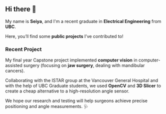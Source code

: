 ## Hi there 👋

My name is **Seiya**, and I'm a recent graduate in **Electrical Engineering** from **UBC**. 

Here, you’ll find some **public projects** I’ve contributed to!

### Recent Project
My final year Capstone project implemented **computer vision** in computer-assisted surgery (focusing on **jaw surgery**, dealing with mandibular cancers). 

Collaborating with the ISTAR group at the Vancouver General Hospital and with the help of UBC Graduate students, we used **OpenCV** and **3D Slicer** to create a cheap alternative to a high-resolution angle sensor. 

We hope our research and testing will help surgeons achieve precise positioning and angle measurements. 🩺
